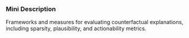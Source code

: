 ### Mini Description

Frameworks and measures for evaluating counterfactual explanations, including sparsity, plausibility, and actionability metrics.
